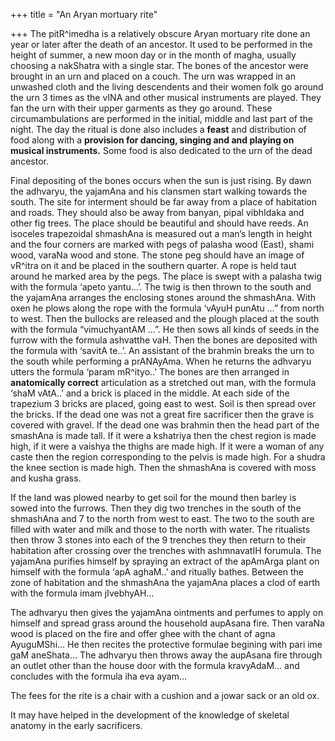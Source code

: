+++
title = "An Aryan mortuary rite"

+++
The pitR^imedha is a relatively obscure Aryan mortuary rite done an year
or later after the death of an ancestor. It used to be performed in the
height of summer, a new moon day or in the month of magha, usually
choosing a nakShatra with a single star. The bones of the ancestor were
brought in an urn and placed on a couch. The urn was wrapped in an
unwashed cloth and the living descendents and their women folk go around
the urn 3 times as the vINA and other musical instruments are played.
They fan the urn with their upper garments as they go around. These
circumambulations are performed in the initial, middle and last part of
the night. The day the ritual is done also includes a **feast** and
distribution of food along with a **provision for dancing, singing and
and playing on musical instruments.** Some food is also dedicated to the
urn of the dead ancestor.

Final depositing of the bones occurs when the sun is just rising. By
dawn the adhvaryu, the yajamAna and his clansmen start walking towards
the south. The site for interment should be far away from a place of
habitation and roads. They should also be away from banyan, pipal
vibhIdaka and other fig trees. The place should be beautiful and should
have reeds. An isoceles trapezoidal shmashAna is measured out a man’s
length in height and the four corners are marked with pegs of palasha
wood (East), shami wood, varaNa wood and stone. The stone peg should
have an image of vR^itra on it and be placed in the southern quarter. A
rope is held taut around he marked area by the pegs. The place is swept
with a palasha twig with the formula ‘apeto yantu…’. The twig is then
thrown to the south and the yajamAna arranges the enclosing stones
around the shmashAna. With oxen he plows along the rope with the formula
‘vAyuH punAtu …” from north to west. Then the bullocks are released and
the plough placed at the south with the formula “vimuchyantAM …”. He
then sows all kinds of seeds in the furrow with the formula ashvatthe
vaH. Then the bones are deposited with the formula with ‘savitA te..’.
An assistant of the brahmin breaks the urn to the south while performing
a prANAyAma. When he returns the adhvaryu utters the formula ‘param
mR^ityo..’ The bones are then arranged in **anatomically correct**
articulation as a stretched out man, with the formula ‘shaM vAtA..’ and
a brick is placed in the middle. At each side of the trapezium 3 bricks
are placed, going east to west. Soil is then spread over the bricks. If
the dead one was not a great fire sacrificer then the grave is covered
with gravel. If the dead one was brahmin then the head part of the
smashAna is made tall. If it were a kshatriya then the chest region is
made high, if it were a vaishya the thighs are made high. If it were a
woman of any caste then the region corresponding to the pelvis is made
high. For a shudra the knee section is made high. Then the shmashAna is
covered with moss and kusha grass.

If the land was plowed nearby to get soil for the mound then barley is
sowed into the furrows. Then they dig two trenches in the south of the
shmashAna and 7 to the north from west to east. The two to the south are
filled with water and milk and those to the north with water. The
ritualists then throw 3 stones into each of the 9 trenches they then
return to their habitation after crossing over the trenches with
ashmnavatIH forumula. The yajamAna purifies himself by spraying an
extract of the apAmArga plant on himself with the formula ‘apA aghaM..’
and ritually bathes. Between the zone of habitation and the shmashAna
the yajamAna places a clod of earth with the formula imam jIvebhyAH…

The adhvaryu then gives the yajamAna ointments and perfumes to apply on
himself and spread grass around the household aupAsana fire. Then varaNa
wood is placed on the fire and offer ghee with the chant of agna
AyuguMShi… He then recites the protective formulae begining with pari
ime gaM aneShata… The adhvaryu then throws away the aupAsana fire
through an outlet other than the house door with the formula kravyAdaM…
and concludes with the formula iha eva ayam…

The fees for the rite is a chair with a cushion and a jowar sack or an
old ox.

It may have helped in the development of the knowledge of skeletal
anatomy in the early sacrificers.

